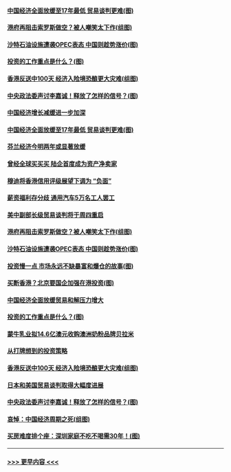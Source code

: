 #### [中国经济全面放缓至17年最低 贸易谈判更难(图)](../pages/p5/907648.md?t=09171833) 
#### [港府再阻击索罗斯做空？被人嘲笑太下作(组图)](../pages/p5/907637.md?t=09171833) 
#### [沙特石油设施遭袭OPEC表态 中国则趁势涨价(图)](../pages/p5/907570.md?t=09171833) 
#### [投资的工作重点是什么？(图)](../pages/p5/907561.md?t=09171833) 
#### [香港反送中100天 经济入险境恐酿更大灾难(组图)](../pages/p5/907533.md?t=09171833) 
#### [中央政法委声讨李嘉诚！释放了怎样的信号？(图)](../pages/p5/907522.md?t=09171833) 
#### [中国经济增长减缓进一步加深](../pages/p5/907649.md?t=09171833) 
#### [中国经济全面放缓至17年最低 贸易谈判更难(图)](../pages/p5/907648.md?t=09171833) 
#### [芬兰经济今明两年或显著放缓](../pages/p5/907643.md?t=09171833) 
#### [曾经全球买买买 陆企首度成为资产净卖家](../pages/p5/907641.md?t=09171833) 
#### [穆迪将香港信用评级展望下调为 “负面”](../pages/p5/907640.md?t=09171833) 
#### [薪资福利存分歧 通用汽车5万名工人罢工](../pages/p5/907639.md?t=09171833) 
#### [美中副部长级贸易谈判将于周四重启](../pages/p5/907638.md?t=09171833) 
#### [港府再阻击索罗斯做空？被人嘲笑太下作(组图)](../pages/p5/907637.md?t=09171833) 
#### [沙特石油设施遭袭OPEC表态 中国则趁势涨价(图)](../pages/p5/907570.md?t=09171833) 
#### [投资慢一点 市场永远不缺暴富和爆仓的故事(图)](../pages/p5/907564.md?t=09171833) 
#### [买断香港？北京要国企加强在港投资(图)](../pages/p5/907582.md?t=09171833) 
#### [中国经济全面放缓贸易和解压力增大](../pages/p5/907579.md?t=09171833) 
#### [投资的工作重点是什么？(图)](../pages/p5/907561.md?t=09171833) 
#### [蒙牛乳业拟14.6亿澳元收购澳洲奶粉品牌贝拉米](../pages/p5/907571.md?t=09171833) 
#### [从打牌想到的投资策略](../pages/p5/907563.md?t=09171833) 
#### [香港反送中100天 经济入险境恐酿更大灾难(组图)](../pages/p5/907533.md?t=09171833) 
#### [日本和美国贸易谈判取得大幅度进展](../pages/p5/907527.md?t=09171833) 
#### [中央政法委声讨李嘉诚！释放了怎样的信号？(图)](../pages/p5/907522.md?t=09171833) 
#### [哀悼：中国经济周期之死(组图)](../pages/p5/907455.md?t=09171833) 
#### [买房难度排个座：深圳家庭不吃不喝需30年！(图)](../pages/p5/907463.md?t=09171833) 

----
#### [ >>> 更早内容 <<< ](../indexes/p5-earlier.md)
